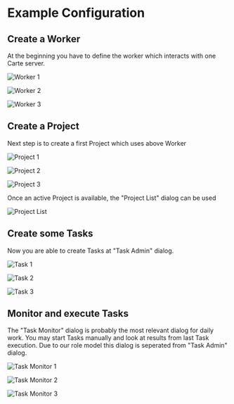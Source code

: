 # Example Configuration

## Create a Worker

At the beginning you have to define the worker which interacts with one Carte server.

![Worker 1](010_worker.png "Worker 1")

![Worker 2](011_worker.png "Worker 2")

![Worker 3](012_worker.png "Worker 3")


## Create a Project

Next step is to create a first Project which uses above Worker

![Project 1](020_project.png "Project 1")

![Project 2](021_project.png "Project 2")

![Project 3](022_project.png "Project 3")

Once an active Project is available, the "Project List" dialog can be used

![Project List](023_project_list.png "Project List")


## Create some Tasks

Now you are able to create Tasks at "Task Admin" dialog.

![Task 1](030_task.png "Task 1")

![Task 2](031_task.png "Task 2")

![Task 3](032_task.png "Task 3")

## Monitor and execute Tasks

The "Task Monitor" dialog is probably the most relevant dialog for daily work.
You may start Tasks manually and look at results from last Task execution.
Due to our role model this dialog is seperated from "Task Admin" dialog.

![Task Monitor 1](040_task_monitor.png "Task Monitor 1")

![Task Monitor 2](041_task_monitor.png "Task Monitor 2")

![Task Monitor 3](042_task_monitor.png "Task Monitor 3")

